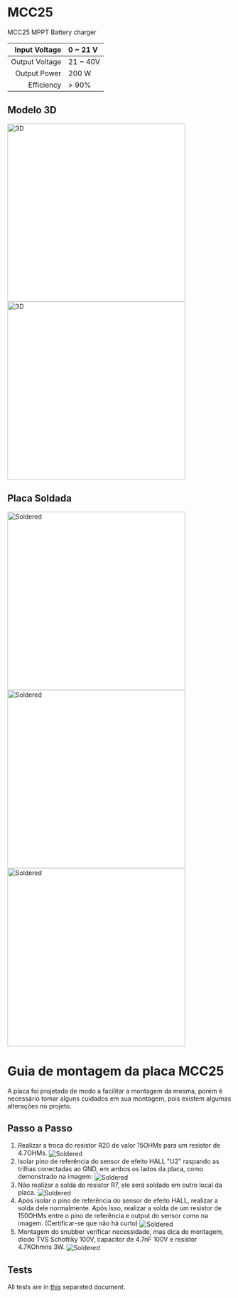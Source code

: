 # MCC25
MCC25
MPPT Battery charger

| Input Voltage     | 0 ~ 21 V  |
| ----------------: | :-------- |
|   Output Voltage  | 21 ~ 40V  |
| Output Power      | 200 W     |
| Efficiency        | > 90%     |


## Modelo 3D

<img style="background-color:white"  src="images/top.png" alt="3D" align="center" width="400"/>
<img style="background-color:white"  src="images/bottom.png" alt="3D" align="center" width="400"/>

## Placa Soldada

<img style="background-color:white"  src="images/Real_top.jpeg" alt="Soldered" align="center" width="400"/>
<img style="background-color:white"  src="images/Real_bottom.jpeg" alt="Soldered" align="center" width="400"/>
<img style="background-color:white"  src="images/Real_Side.jpeg" alt="Soldered" align="center" width="400"/>

# Guia de montagem da placa MCC25

A placa foi projetada de modo a facilitar a montagem da mesma, porém é necessário tomar alguns cuidados em sua montagem, pois existem algumas alterações no projeto.
## Passo a Passo

1. Realizar a troca do resistor R20 de valor 15OHMs para um resistor de 4.7OHMs.
   <img style="background-color:white"  src="images/R20.png" alt="Soldered" align="center" widt.h="200"/>
2. Isolar pino de referência do sensor de efeito HALL "U2" raspando as trilhas conectadas ao GND, em ambos os lados da placa, como demonstrado na imagem:
   <img style="background-color:white"  src="images/Real_top.jpeg" alt="Soldered" align="center" widt.h="200"/>
3. Não realizar a solda do resistor R7, ele será soldado em outro local da placa.
   <img style="background-color:white"  src="images/Real_top.jpeg" alt="Soldered" align="center" widt.h="200"/>
4. Após isolar o pino de referência do sensor de efeito HALL, realizar a solda dele normalmente. Após isso, realizar a solda de um resistor de 150OHMs entre o pino de referência e output do sensor como na imagem. (Certificar-se que não há curto)
   <img style="background-color:white"  src="images/Real_top.jpeg" alt="Soldered" align="center" widt.h="200"/>
5. Montagem do snubber verificar necessidade, mas dica de montagem, diodo TVS Schottiky 100V, capacitor de 4.7nF 100V e resistor 4.7KOhmns 3W.
   <img style="background-color:white"  src="images/Real_top.jpeg" alt="Soldered" align="center" widt.h="200"/>

## Tests

All tests are in [this](./tests/tests.md) separated document.
